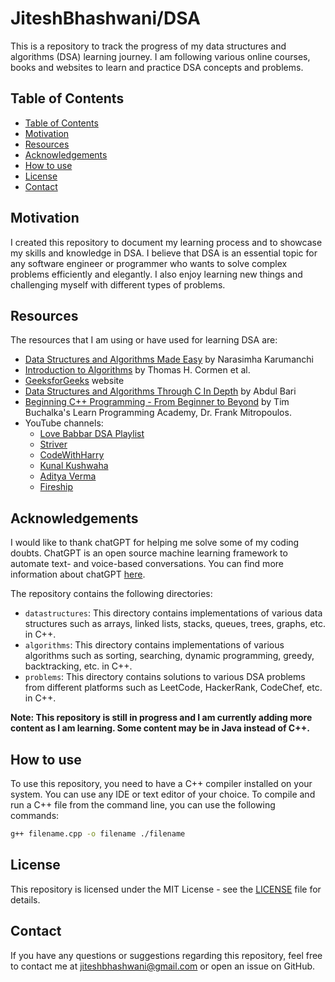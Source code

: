 # JiteshBhashwani/DSA

This is a repository to track the progress of my data structures and algorithms (DSA) learning journey. I am following various online courses, books and websites to learn and practice DSA concepts and problems.

## Table of Contents

- [Table of Contents](#table-of-contents)
- [Motivation](#motivation)
- [Resources](#resources)
- [Acknowledgements](#acknowledgements)
- [How to use](#how-to-use)
- [License](#license)
- [Contact](#contact)

## Motivation

I created this repository to document my learning process and to showcase my skills and knowledge in DSA. I believe that DSA is an essential topic for any software engineer or programmer who wants to solve complex problems efficiently and elegantly. I also enjoy learning new things and challenging myself with different types of problems.

## Resources

The resources that I am using or have used for learning DSA are:

- [Data Structures and Algorithms Made Easy](https://www.amazon.in/Data-Structures-Algorithms-Made-Easy/dp/819324527X) by Narasimha Karumanchi
- [Introduction to Algorithms](https://www.amazon.in/Introduction-Algorithms-Eastern-Economy-Thomas/dp/8120340078) by Thomas H. Cormen et al.
- [GeeksforGeeks](https://www.geeksforgeeks.org/) website
- [Data Structures and Algorithms Through C In Depth](https://www.udemy.com/course/datastructurescncpp/) by Abdul Bari
- [Beginning C++ Programming - From Beginner to Beyond](https://www.udemy.com/course/beginning-c-plus-plus-programming/learn/lecture/9535626?start=0#overview) by Tim Buchalka's Learn Programming Academy, Dr. Frank Mitropoulos.
- YouTube channels:
  - [Love Babbar DSA Playlist](https://www.youtube.com/watch?v=4iFALQ1ACdA&list=PLUcsbZa0qzu3yNzzAxgvSgRobdUUJvz7p)
  - [Striver](https://www.youtube.com/channel/UCJskGeByzRRSvmOyZOz61ig)
  - [CodeWithHarry](https://www.youtube.com/channel/UCeVMnSShP_Iviwkknt83cww)
  - [Kunal Kushwaha](https://www.youtube.com/@KunalKushwaha)
  - [Aditya Verma](https://www.youtube.com/channel/UC5WO7o71wvxMxEtLRkPhiQQ)
  - [Fireship](https://www.youtube.com/channel/UCsBjURrPoezykLs9EqgamOA)

## Acknowledgements

I would like to thank chatGPT for helping me solve some of my coding doubts. ChatGPT is an open source machine learning framework to automate text- and voice-based conversations. You can find more information about chatGPT [here](http://chat.openai.com/).

The repository contains the following directories:

- `datastructures`: This directory contains implementations of various data structures such as arrays, linked lists, stacks, queues, trees, graphs, etc. in C++.
- `algorithms`: This directory contains implementations of various algorithms such as sorting, searching, dynamic programming, greedy, backtracking, etc. in C++.
- `problems`: This directory contains solutions to various DSA problems from different platforms such as LeetCode, HackerRank, CodeChef, etc. in C++.

**Note: This repository is still in progress and I am currently adding more content as I am learning. Some content may be in Java instead of C++.**

## How to use

To use this repository, you need to have a C++ compiler installed on your system. You can use any IDE or text editor of your choice. To compile and run a C++ file from the command line, you can use the following commands:

```bash
g++ filename.cpp -o filename ./filename
```

## License

This repository is licensed under the MIT License - see the [LICENSE](LICENSE) file for details.

## Contact

If you have any questions or suggestions regarding this repository, feel free to contact me at jiteshbhashwani@gmail.com or open an issue on GitHub.
